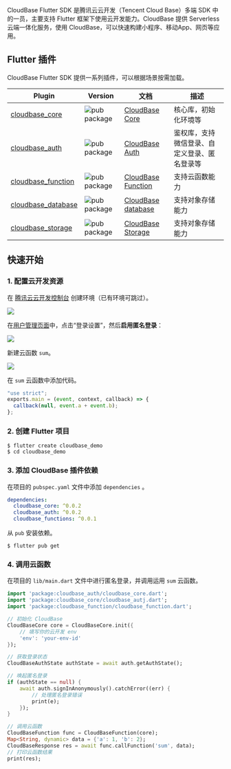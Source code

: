 CloudBase Flutter SDK 是腾讯云云开发（Tencent Cloud Base）多端 SDK 中的一员，主要支持 Flutter 框架下使用云开发能力。CloudBase 提供 Serverless 云端一体化服务，使用 CloudBase，可以快速构建小程序、移动App、网页等应用。

## Flutter 插件

CloudBase Flutter SDK 提供一系列插件，可以根据场景按需加载。

| Plugin                             | Version                        | 文档                               | 描述
| ---------------------------------- | ------------------------------ | ---------------------------------- | ----------------------
| [cloudbase_core][core_pub]         | ![pub package][core_badge]     | [CloudBase Core][core_doc]         | 核心库，初始化环境等
| [cloudbase_auth][auth_pub]         | ![pub package][auth_badge]     | [CloudBase Auth][auth_doc]         | 鉴权库，支持微信登录、自定义登录、匿名登录等
| [cloudbase_function][function_pub] | ![pub package][function_badge] | [CloudBase Function][function_doc] | 支持云函数能力
| [cloudbase_database][database_pub]   | ![pub package][database_badge]  | [CloudBase database][database_doc]   | 支持对象存储能力
| [cloudbase_storage][storage_pub]   | ![pub package][storage_badge]  | [CloudBase Storage][storage_doc]   | 支持对象存储能力

[core_pub]: https://pub.dartlang.org/packages/cloudbase_core
[auth_pub]: https://pub.dartlang.org/packages/cloudbase_auth
[function_pub]: https://pub.dartlang.org/packages/cloudbase_function
[database_pub]: https://pub.dartlang.org/packages/cloudbase_database
[storage_pub]: https://pub.dartlang.org/packages/cloudbase_storage
[core_badge]: https://img.shields.io/pub/v/cloudbase_core
[auth_badge]: https://img.shields.io/pub/v/cloudbase_auth
[function_badge]: https://img.shields.io/pub/v/cloudbase_function
[database_badge]: https://img.shields.io/pub/v/cloudbase_database
[storage_badge]: https://img.shields.io/pub/v/cloudbase_storage
[core_doc]: ./packages/cloudbase_core/README.md
[auth_doc]: ./packages/cloudbase_auth/README.md
[function_doc]: ./packages/cloudbase_function/README.md
[database_doc]: ./packages/cloudbase_database/README.md
[storage_doc]: ./packages/cloudbase_storage/README.md

## 快速开始

### 1. 配置云开发资源

在 [腾讯云云开发控制台](https://console.cloud.tencent.com/tcb) 创建环境（已有环境可跳过）。

<img src="https://tencentcloudbase.github.io/flutter/env/1.png">

在[用户管理页面](https://console.cloud.tencent.com/tcb/user)中，点击“登录设置”，然后**启用匿名登录**：

<img src="https://tencentcloudbase.github.io/flutter/auth/1.png">

新建云函数 `sum`。

<img src="https://tencentcloudbase.github.io/flutter/env/2.png">

在 `sum` 云函数中添加代码。

```js
"use strict";
exports.main = (event, context, callback) => {
  callback(null, event.a + event.b);
};
```

### 2. 创建 Flutter 项目

```shell
$ flutter create cloudbase_demo
$ cd cloudbase_demo
```

### 3. 添加 CloudBase 插件依赖

在项目的 `pubspec.yaml` 文件中添加 `dependencies` 。

```yaml
dependencies:
  cloudbase_core: ^0.0.2
  cloudbase_auth: ^0.0.2
  cloudbase_functions: ^0.0.1
```

从 `pub` 安装依赖。

```shell
$ flutter pub get
```

### 4. 调用云函数

在项目的 `lib/main.dart` 文件中进行匿名登录，并调用运用 `sum` 云函数。

```dart
import 'package:cloudbase_auth/cloudbase_core.dart';
import 'package:cloudbase_core/cloudbase_autj.dart';
import 'package:cloudbase_function/cloudbase_function.dart';

// 初始化 CloudBase
CloudBaseCore core = CloudBaseCore.init({
    // 填写你的云开发 env
    'env': 'your-env-id'
});

// 获取登录状态
CloudBaseAuthState authState = await auth.getAuthState();

// 唤起匿名登录
if (authState == null) {
    await auth.signInAnonymously().catchError((err) {
        // 处理匿名登录错误
        print(e);
    });
}

// 调用云函数
CloudBaseFunction func = CloudBaseFunction(core);
Map<String, dynamic> data = {'a': 1, 'b': 2};
CloudBaseResponse res = await func.callFunction('sum', data);
// 打印云函数结果
print(res);
```

